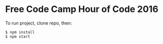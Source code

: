 Free Code Camp Hour of Code 2016
=============

To run project, clone repo, then:

```
$ npm install
$ npm start
```